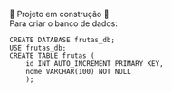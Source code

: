:construction: Projeto em construção :construction:
<br>Para criar o banco de dados:
~~~mysql
CREATE DATABASE frutas_db;
USE frutas_db;
CREATE TABLE frutas (
	id INT AUTO_INCREMENT PRIMARY KEY,
    nome VARCHAR(100) NOT NULL
    );
~~~
